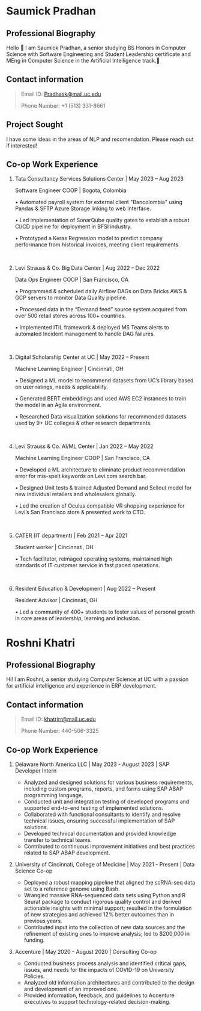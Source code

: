 # Saumick Pradhan
## Professional Biography

Hello 👋 I am Saumick Pradhan, a senior studying BS Honors in Computer Science with Software Engineering and Student Leadership certificate and MEng in Computer Science in the Artificial Intelligence track.🤖

## Contact information
> Email ID: Pradhask@mail.uc.edu
&nbsp;
> 
> Phone Number: +1 (513) 331-8661

## Project Sought

I have some ideas in the areas of NLP and recomendation. Please reach out if interested!

## Co-op Work Experience
1) Tata Consultancy Services Solutions Center | May 2023 – Aug 2023

    Software Engineer COOP | Bogota, Colombia	

    •	Automated payroll system for external client "Bancolombia" using Pandas & SFTP Azure Storage linking to web Interface.

    •	Led implementation of SonarQube quality gates to establish a robust CI/CD pipeline for deployment in BFSI industry.

    •	Prototyped a Keras Regression model to predict company performance from historical invoices, meeting client requirements. 

&nbsp;

2) Levi Strauss & Co. Big Data Center | Aug 2022 – Dec 2022

    Data Ops Engineer COOP | San Francisco, CA	

    •	Programmed & scheduled daily Airflow DAGs on Data Bricks AWS & GCP servers to monitor Data Quality pipeline.

    •	Processed data in the “Demand feed” source system acquired from over 500 retail stores across 100+ countries.

    •	Implemented ITIL framework & deployed MS Teams alerts to automated Incident management to handle DAG failures.

&nbsp;

3) Digital Scholarship Center at UC | May 2022 – Present &nbsp;

    Machine Learning Engineer | Cincinnati, OH &nbsp;
		     	
    •	Designed a ML model to recommend datasets from UC’s library based on user ratings, needs & applicability.&nbsp;

    •	Generated BERT embeddings and used AWS EC2 instances to train the model in an Agile environment.&nbsp;

    •	Researched Data visualization solutions for recommended datasets used by 9+ UC colleges & other research departments.
   
&nbsp;

4) Levi Strauss & Co. AI/ML Center | Jan 2022 – May 2022 &nbsp;

    Machine Learning Engineer COOP | San Francisco, CA	&nbsp;
      	
    •	Developed a ML architecture to eliminate product recommendation error for mis-spelt keywords on Levi.com search bar. &nbsp;

    •	Designed Unit tests & trained Adjusted Demand and Sellout model for new individual retailers and wholesalers globally. &nbsp;

    •	Led the creation of Oculus compatible VR shopping experience for Levi’s San Francisco store & presented work to CTO.

&nbsp;

5) CATER (IT department) | Feb 2021 – Apr 2021 &nbsp;

    Student worker | Cincinnati, OH	  &nbsp;
    
    •	Tech facilitator, reimaged operating systems, maintained high standards of IT customer service in fast paced operations.

&nbsp;

6) Resident Education & Development | Aug 2022 – Present &nbsp;

    Resident Advisor | Cincinnati, OH	&nbsp;

    •	Led a community of 400+ students to foster values of personal growth in core areas of leadership, learning and inclusion.

# Roshni Khatri
## Professional Biography

Hi! I am Roshni, a senior studying Computer Science at UC with a passion for artificial intelligence and experience in ERP development.

## Contact information
> Email ID: khatrirr@mail.uc.edu
&nbsp;
> 
> Phone Number: 440-506-3325

## Co-op Work Experience
1) Delaware North America LLC | May 2023 - August 2023 | SAP Developer Intern
   - Analyzed and designed solutions for various business requirements, including custom programs, reports, and forms using SAP ABAP programming language.
   - Conducted unit and integration testing of developed programs and supported end-to-end testing of implemented solutions.
   - Collaborated with functional consultants to identify and resolve technical issues, ensuring successful implementation of SAP solutions.
   - Developed technical documentation and provided knowledge transfer to technical teams.
   - Contributed to continuous improvement initiatives and best practices related to SAP ABAP development.

2) University of Cincinnati, College of Medicine | May 2021 - Present | Data Science Co-op
   - Deployed a robust mapping pipeline that aligned the scRNA-seq data set to a reference genome using Bash.
   - Wrangled massive RNA-sequenced data sets using Python and R Seurat package to conduct rigorous quality control and derived actionable insights with minimal support; resulted in the formulation of new strategies and achieved 12% better outcomes than in previous years.
   - Contributed input into the collection of new data sources and the refinement of existing ones to improve analysis; led to $200,000 in funding.
  
3) Accenture | May 2020 - August 2020 | Consulting Co-op
   - Conducted business process analysis and identified critical gaps, issues, and needs for the impacts of COVID-19 on University Policies.
   - Analyzed old information architectures and contributed to the design and development of an improved one.
   - Provided information, feedback, and guidelines to Accenture executives to support technology-related decision-making.


